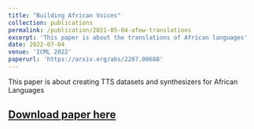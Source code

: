 ```yaml
---
title: "Building African Voices"
collection: publications
permalink: /publication/2021-05-04-afew-translations
excerpt: 'This paper is about the translations of African languages'
date: 2022-07-04
venue: 'ICML 2022'
paperurl: 'https://arxiv.org/abs/2207.00688'
---
```

This paper is about creating TTS datasets and synthesizers for African Languages

[Download paper here](https://arxiv.org/abs/2205.02022)
---